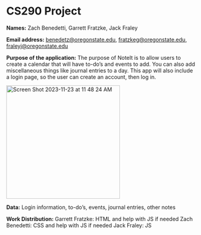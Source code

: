 # CS290 Project

**Names:** Zach Benedetti, Garrett Fratzke, Jack Fraley

**Email address:** benedetz@oregonstate.edu, fratzkeg@oregonstate.edu, fraleyj@oregonstate.edu

**Purpose of the application:** The purpose of NoteIt is to allow users to create a calendar that will have to-do’s and events to add. You can also add miscellaneous things like journal entries to a day. This app will also include a login page, so the user can create an account, then log in.

<img width="300" alt="Screen Shot 2023-11-23 at 11 48 24 AM" src="https://github.com/benedetz/noteit290/assets/137808330/e38c1ea6-0b4c-4708-b0fb-570ddba0a1ad">

**Data:** Login information, to-do’s, events, journal entries, other notes

**Work Distribution:**
Garrett Fratzke: HTML and help with JS if needed
Zach Benedetti: CSS and help with JS if needed
Jack Fraley: JS
